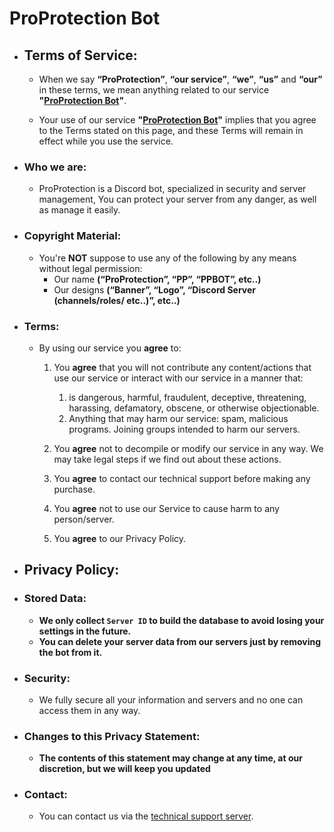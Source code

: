 # ProProtection Bot

- ## Terms of Service:
  - When we say **“ProProtection”**, **“our service”**, **“we”**, **“us”** and **“our”** in these terms, we mean anything related to our service **"[ProProtection Bot](https://top.gg/bot/861600441430573106)"**.
  
  - Your use of our service **"[ProProtection Bot](https://top.gg/bot/861600441430573106)"** implies that you agree to the Terms stated on this page, and these Terms will remain in effect while you use the service.

 
- ### Who we are:
  - ProProtection is a Discord bot, specialized in security and server management, You can protect your server from any danger, as well as manage it easily.

- ### Copyright Material:
  - You're **NOT** suppose to use any of the following by any means without legal permission:
    - Our name **(“ProProtection”, “PP”, “PPBOT”, etc..)**
    - Our designs **(“Banner”, “Logo”, “Discord Server (channels/roles/ etc..)”, etc..)**

- ### Terms:
  - By using our service you **agree** to:

    1. You **agree** that you will not contribute any content/actions that use our service or interact with our service in a manner that:

        1. is dangerous, harmful, fraudulent, deceptive, threatening, harassing, defamatory, obscene, or otherwise objectionable.
        2. Anything that may harm our service: spam, malicious programs. Joining groups intended to harm our servers.

    2. You **agree** not to decompile or modify our service in any way. We may take legal steps if we find out about these actions.
    3. You **agree** to contact our technical support before making any purchase.
    4. You **agree** not to use our Service to cause harm to any person/server.
    5. You **agree** to our Privacy Policy.

- ## Privacy Policy:

- ### Stored Data:
  - **We only collect `Server ID` to build the database to avoid losing your settings in the future.**
  - **You can delete your server data from our servers just by removing the bot from it.**

- ### Security:
  - We fully secure all your information and servers and no one can access them in any way.

- ### Changes to this Privacy Statement:
  - **The contents of this statement may change at any time, at our discretion, but we will keep you updated**

- ### Contact:
  - You can contact us via the [technical support server](https://discord.gg/CVZ2g38fy4).
